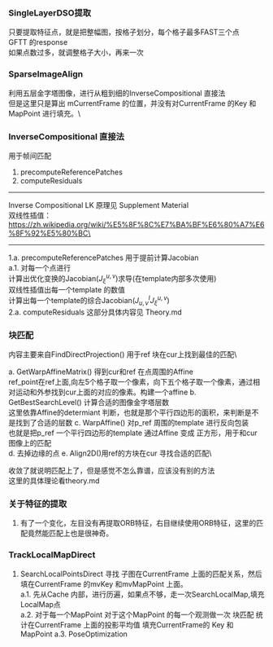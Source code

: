 <!--
 * @Author: Liu Weilong
 * @Date: 2021-02-02 17:22:53
 * @LastEditors: Liu Weilong
 * @LastEditTime: 2021-02-10 01:12:42
 * @FilePath: /3rd-test-learning/31. orb_slam_related/YGZ/doc/code_reading/match_extract.md
 * @Description主要
-->

### SingleLayerDSO提取

只要提取特征点，就是把整幅图，按格子划分，每个格子最多FAST三个点\
GFTT 的response\
如果点数过多，就调整格子大小，再来一次


### SparseImageAlign
利用五层金字塔图像，进行从粗到细的InverseCompositional 直接法\
但是这里只是算出 mCurrentFrame 的位置，并没有对CurrentFrame 的Key 和 MapPoint 进行填充。\


### InverseCompositional 直接法
用于帧间匹配
1. precomputeReferencePatches
2. computeResiduals

------

Inverse Compositional LK 原理见 Supplement Material\
双线性插值：https://zh.wikipedia.org/wiki/%E5%8F%8C%E7%BA%BF%E6%80%A7%E6%8F%92%E5%80%BC\


------
1.a. precomputeReferencePatches 用于提前计算Jacobian\
a.1. 对每一个点进行\
       计算出优化变换的Jacobian($J^{u,v}_{\xi}$)求导(在template内部多次使用)\
       双线性插值出每一个template 的数值\
       计算出每一个template的综合Jacobian($J^I_{u,v}J^{u,v}_{\xi}$)\
2.a. computeResiduals
这部分具体内容见 Theory.md

### 块匹配
内容主要来自FindDirectProjection() 用于ref 块在cur上找到最佳的匹配\

a. GetWarpAffineMatrix() 得到cur和ref 在点周围的Affine\
ref_point在ref上面,向左5个格子取一个像素，向下五个格子取一个像素，通过相对运动和外参找到cur上面的对应的像素。构建一个affine
b. GetBestSearchLevel() 计算合适的图像金字塔层数\
   这里依靠Affine的determiant 判断，也就是那个平行四边形的面积，来判断是不是找到了合适的层数
c. WarpAffine() 对p_ref 周围的template 进行反向包装\
也就是把p_ref 一个平行四边形的template 通过Affine 变成 正方形，用于和cur 图像上的匹配\
d. 去掉边缘的点
e. Align2D()用ref的方块在cur 寻找合适的匹配\

收敛了就说明匹配上了，但是感觉不怎么靠谱，应该没有别的方法\
这里的具体理论看theory.md

### 关于特征的提取
1. 有了一个变化，左目没有再提取ORB特征，右目继续使用ORB特征，这里的匹配竟然能匹配上也是很神奇。

### TrackLocalMapDirect 
1. SearchLocalPointsDirect 寻找 子图在CurrentFrame 上面的匹配关系，然后填在CurrentFrame 的mvKey 和mvMapPoint 上面。<br>
a.1. 先从Cache 内部，进行历遍，如果点不够，走一次SearchLocalMap,填充LocalMap点\
a.2. 对于每一个MapPoint
        对于这个MapPoint 的每一个观测做一次 块匹配
        统计在CurrentFrame 上面的投影平均值
        填充CurrentFrame的 Key 和 MapPoint
a.3. PoseOptimization
        